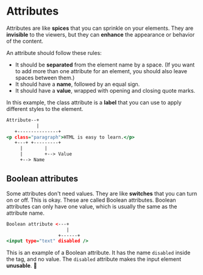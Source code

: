 # Attributes

Attributes are like **spices** that you can sprinkle on your elements.
They are **invisible** to the viewers, but they can **enhance** the appearance or behavior of the content.

An attribute should follow these rules:

- It should be **separated** from the element name by a space.
  (If you want to add more than one attribute for an element, you should also leave spaces between them.)
- It should have a **name**, followed by an equal sign.
- It should have a **value**, wrapped with opening and closing quote marks.

In this example, the class attribute is a **label** that you can use to apply different styles to the element.

```htm
Attribute--+
           |
   +---------------+
<p class="paragraph">HTML is easy to learn.</p>
   +---+ +---------+
     |        |
     |        +--> Value
     +--> Name
```

## Boolean attributes

Some attributes don't need values. They are like **switches** that you can turn on or off. This is okay.
These are called Boolean attributes.
Boolean attributes can only have one value, which is usually the same as the attribute name.

```htm
Boolean attribute <---+
                      |
                   +------+
<input type="text" disabled />
```

This is an example of a Boolean attribute.
It has the name `disabled` inside the tag, and no value.
The `disabled` attribute makes the input element **unusable**. 🚫

